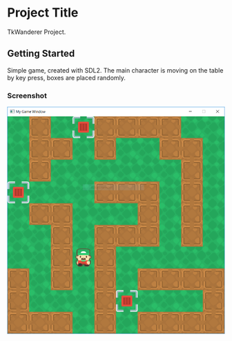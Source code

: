 # Project Title

TkWanderer Project.

## Getting Started

Simple game, created with SDL2. The main character is moving on the table by key press, boxes are placed randomly.

### Screenshot

![Alt text](https://github.com/greenfox-zerda-sparta/kblanka/blob/master/week-07/TKWanderer%20Project/img/Screenshot.PNG
"Sample")



